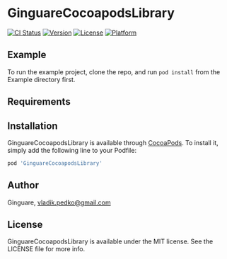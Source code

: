 # GinguareCocoapodsLibrary

[![CI Status](https://img.shields.io/travis/Ginguare/GinguareCocoapodsLibrary.svg?style=flat)](https://travis-ci.org/Ginguare/GinguareCocoapodsLibrary)
[![Version](https://img.shields.io/cocoapods/v/GinguareCocoapodsLibrary.svg?style=flat)](https://cocoapods.org/pods/GinguareCocoapodsLibrary)
[![License](https://img.shields.io/cocoapods/l/GinguareCocoapodsLibrary.svg?style=flat)](https://cocoapods.org/pods/GinguareCocoapodsLibrary)
[![Platform](https://img.shields.io/cocoapods/p/GinguareCocoapodsLibrary.svg?style=flat)](https://cocoapods.org/pods/GinguareCocoapodsLibrary)

## Example

To run the example project, clone the repo, and run `pod install` from the Example directory first.

## Requirements

## Installation

GinguareCocoapodsLibrary is available through [CocoaPods](https://cocoapods.org). To install
it, simply add the following line to your Podfile:

```ruby
pod 'GinguareCocoapodsLibrary'
```

## Author

Ginguare, vladik.pedko@gmail.com

## License

GinguareCocoapodsLibrary is available under the MIT license. See the LICENSE file for more info.
